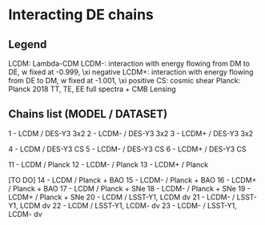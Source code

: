 # Interacting DE chains

## Legend
LCDM: Lambda-CDM
LCDM-: interaction with energy flowing from DM to DE, w fixed at -0.999, \xi negative
LCDM+: interaction with energy flowing from DE to DM, w fixed at -1.001, \xi positive
CS: cosmic shear
Planck: Planck 2018 TT, TE, EE full spectra + CMB Lensing

## Chains list (MODEL / DATASET)
1 - LCDM / DES-Y3 3x2
2 - LCDM- / DES-Y3 3x2
3 - LCDM+ / DES-Y3 3x2

4 - LCDM / DES-Y3 CS
5 - LCDM- / DES-Y3 CS
6 - LCDM+ / DES-Y3 CS

11 - LCDM / Planck
12 - LCDM- / Planck
13 - LCDM+ / Planck

[TO DO]
14 - LCDM / Planck + BAO
15 - LCDM- / Planck + BAO
16 - LCDM+ / Planck + BAO
17 - LCDM / Planck + SNe
18 - LCDM- / Planck + SNe
19 - LCDM+ / Planck + SNe
20 - LCDM / LSST-Y1, LCDM dv
21 - LCDM- / LSST-Y1, LCDM dv
22 - LCDM / LSST-Y1, LCDM- dv
23 - LCDM- / LSST-Y1, LCDM- dv
